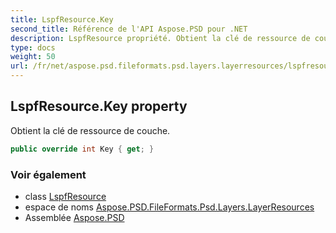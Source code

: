 ```yaml
---
title: LspfResource.Key
second_title: Référence de l'API Aspose.PSD pour .NET
description: LspfResource propriété. Obtient la clé de ressource de couche.
type: docs
weight: 50
url: /fr/net/aspose.psd.fileformats.psd.layers.layerresources/lspfresource/key/
---
```

## LspfResource.Key property

Obtient la clé de ressource de couche.

```csharp
public override int Key { get; }
```

### Voir également

* class [LspfResource](../)
* espace de noms [Aspose.PSD.FileFormats.Psd.Layers.LayerResources](../../lspfresource/)
* Assemblée [Aspose.PSD](../../../)


